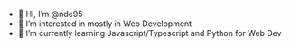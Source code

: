 - 👋 Hi, I’m @nde95
- 👀 I’m interested in mostly in Web Development
- 🌱 I’m currently learning Javascript/Typescript and Python for Web Dev


<!---
nde95/nde95 is a ✨ special ✨ repository because its `README.md` (this file) appears on your GitHub profile.
You can click the Preview link to take a look at your changes.
--->
